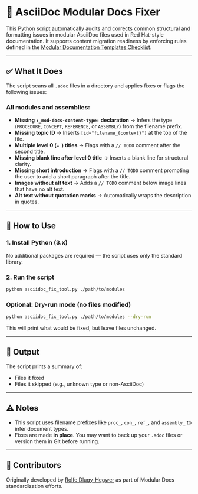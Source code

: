 # 📄 AsciiDoc Modular Docs Fixer

This Python script automatically audits and corrects common structural and formatting issues in modular AsciiDoc files used in Red Hat-style documentation. It supports content migration readiness by enforcing rules defined in the [Modular Documentation Templates Checklist](https://github.com/redhat-documentation/modular-docs/).

---

## ✅ What It Does

The script scans all `.adoc` files in a directory and applies fixes or flags the following issues:

### All modules and assemblies:

* **Missing `:_mod-docs-content-type:` declaration**
  → Infers the type (`PROCEDURE`, `CONCEPT`, `REFERENCE`, or `ASSEMBLY`) from the filename prefix.
* **Missing topic ID**
  → Inserts `[id="filename_{context}"]` at the top of the file.
* **Multiple level 0 (`= `) titles**
  → Flags with a `// TODO` comment after the second title.
* **Missing blank line after level 0 title**
  → Inserts a blank line for structural clarity.
* **Missing short introduction**
  → Flags with a `// TODO` comment prompting the user to add a short paragraph after the title.
* **Images without alt text**
  → Adds a `// TODO` comment below image lines that have no alt text.
* **Alt text without quotation marks**
  → Automatically wraps the description in quotes.

---

## 🚀 How to Use

### 1. Install Python (3.x)

No additional packages are required — the script uses only the standard library.

### 2. Run the script

```bash
python asciidoc_fix_tool.py ./path/to/modules
```

### Optional: Dry-run mode (no files modified)

```bash
python asciidoc_fix_tool.py ./path/to/modules --dry-run
```

This will print what would be fixed, but leave files unchanged.

---

## 📝 Output

The script prints a summary of:

* Files it fixed
* Files it skipped (e.g., unknown type or non-AsciiDoc)

---

## ⚠️ Notes

* This script uses filename prefixes like `proc_`, `con_`, `ref_`, and `assembly_` to infer document types.
* Fixes are made **in place**. You may want to back up your `.adoc` files or version them in Git before running.

---

## 👥 Contributors

Originally developed by [Rolfe Dlugy-Hegwer](https://github.com/rdlugyhe) as part of Modular Docs standardization efforts.
